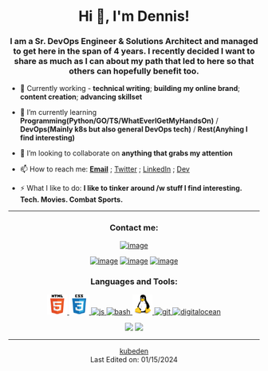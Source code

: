 <h1 align="center">Hi 👋, I'm Dennis!</h1>
<h3 align="center">I am a Sr. DevOps Engineer & Solutions Architect and managed to get here in the span of 4 years. I recently decided I want to share as much as I can about my path that led to here so that others can hopefully benefit too.</h3>

- 🔭 Currently working - **technical writing**; **building my online brand**; **content creation**; **advancing skillset**

- 🌱 I’m currently learning **Programming(Python/GO/TS/WhatEverIGetMyHandsOn)** / **DevOps(Mainly k8s but also general DevOps tech)** / **Rest(Anyhing I find interesting)**

- 👯 I’m looking to collaborate on **anything that grabs my attention**

- 📫 How to reach me: <a href="mailto: dennis@kubeden.io">**Email**</a> ; <a href="https://twitter.com/kubeden">Twitter</a> ; <a href="https://www.linkedin.com/in/denislav-gavrilov-63a946155/">LinkedIn</a> ; <a href="https://dev.to/kubeden">Dev</a>

- ⚡ What I like to do: **I like to tinker around /w stuff I find interesting. Tech. Movies. Combat Sports.**

------

<h3 align="center">Contact me:</h3>
<div align="center">
  
[![image](https://img.shields.io/badge/dev.to-0A0A0A?style=for-the-badge&logo=devdotto&logoColor=white)](https://dev.to/kubeden)
  
</div>
<div align="center">
  
[![image](https://img.shields.io/badge/Twitter-1DA1F2?style=for-the-badge&logo=twitter&logoColor=white)](https://twitter.com/kubeden)
[![image](https://img.shields.io/badge/Microsoft_Outlook-0078D4?style=for-the-badge&logo=microsoft-outlook&logoColor=white)](mailto:dennis@kubeden.io)
[![image](https://img.shields.io/badge/LinkedIn-0077B5?style=for-the-badge&logo=linkedin&logoColor=white)](https://www.linkedin.com/in/denislav-gavrilov-63a946155/)

</div>


<h3 align="center">Languages and Tools:</h3>

<p align="center"> 
  <a href="https://www.w3.org/html/" target="_blank"> 
    <img src="https://raw.githubusercontent.com/devicons/devicon/master/icons/html5/html5-original-wordmark.svg" alt="html5" width="40" height="40"/> 
  </a>
  <a href="https://www.w3schools.com/css/" target="_blank"> 
    <img src="https://raw.githubusercontent.com/devicons/devicon/master/icons/css3/css3-original-wordmark.svg" alt="css3" width="40" height="40"/> 
  </a>
  <a href="https://developer.mozilla.org/en-US/docs/Web/JavaScript" target="_blank">
    <img src="https://cdn.jsdelivr.net/gh/devicons/devicon/icons/javascript/javascript-original.svg" alt="js" width="40" height="40"/>
  </a>
  <a href="https://www.gnu.org/software/bash/" target="_blank"> 
    <img src="https://cdn.jsdelivr.net/gh/devicons/devicon/icons/bash/bash-original.svg" alt="bash" width="40" height="40"/> 
  </a> 
  <a href="https://www.linux.org/" target="_blank"> 
    <img src="https://raw.githubusercontent.com/devicons/devicon/master/icons/linux/linux-original.svg" alt="linux" width="40" height="40"/> 
  </a> 
  <a href="https://git-scm.com/" target="_blank"> 
    <img src="https://www.vectorlogo.zone/logos/git-scm/git-scm-icon.svg" alt="git" width="40" height="40"/> 
  </a>
  <a href="https://digitalocean.com/" target="_blank"> 
    <img src="https://cdn.jsdelivr.net/gh/devicons/devicon/icons/digitalocean/digitalocean-original.svg" alt="digitalocean" width="40" height="40"/> 
  </a> 
</p>

<p align= "center">
  <img height= "150" src="https://github-readme-stats.vercel.app/api?username=kubeden&theme=gruvbox_light&show_icons=true&include_all_commits=true" />
  <img height= "150" src="https://github-readme-stats.vercel.app/api/top-langs/?username=kubeden&theme=gruvbox_light&layout=compact" />
</p>

------

<p align="center">
  <a href="https://twitter.com/kubeden">kubeden</a>
  <br>
  <span>Last Edited on: 01/15/2024</span>
</p>
